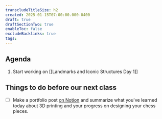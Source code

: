 ```yaml
---
transcludeTitleSize: h2
created: 2025-01-15T07:00:00.000-0400
draft: true
draftSectionTwo: true
enableToc: false
excludeBacklinks: true
tags:
---
```

## Agenda
1. Start working on [[Landmarks and Iconic Structures Day 1]]

## Things to do before our next class

- [ ] Make a portfolio post [on Notion](https://notion.so) and summarize what you've learned today about 3D printing and your progress on designing your chess pieces.